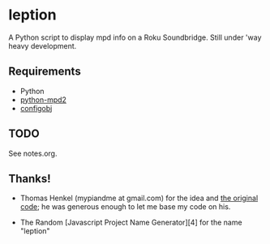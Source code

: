 leption
=======

A Python script to display mpd info on a Roku Soundbridge.  Still
under 'way heavy development.

## Requirements

* Python
* [python-mpd2][2]
* [configobj][3]

## TODO

See notes.org.

## Thanks!

* Thomas Henkel (mypiandme at gmail.com) for the idea and [the
  original code][0]; he was generous enough to let me base my code on his.

* The Random [Javascript Project Name Generator][4] for the name "leption"

[0]: https://myraspberryandme.wordpress.com/2013/06/26/soundbridge-information-display/
[1]: http://mrsharpoblunto.github.io/foswig.js/
[2]: https://pypi.python.org/pypi/python-mpd2
[3]: http://www.voidspace.org.uk/python/configobj.html
